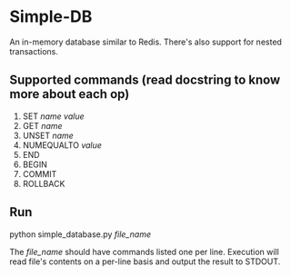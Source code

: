 # Simple-DB
An in-memory database similar to Redis. There's also support for nested transactions.

## Supported commands (read docstring to know more about each op)
1. SET *name* *value*
2. GET *name*
3. UNSET *name*
4. NUMEQUALTO *value*
5. END
6. BEGIN
7. COMMIT
8. ROLLBACK

## Run
python simple_database.py *file\_name*

The *file\_name* should have commands listed one per line. Execution will read file's contents on a per-line basis and  output the result to STDOUT.
